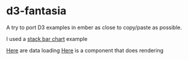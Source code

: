 # d3-fantasia

A try to port D3 examples in ember as close to copy/paste as possible.

I used a [stack bar chart](https://bl.ocks.org/mbostock/3886208) example

[Here](https://github.com/chilicoder/d3-fantasia/blob/master/app/routes/index.js) are data loading
[Here](https://github.com/chilicoder/d3-fantasia/blob/master/app/components/stack-chart.js) is a component that does rendering
